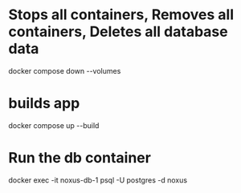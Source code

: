 # Stops all containers, Removes all containers, Deletes all database data
docker compose down --volumes

# builds app
docker compose up --build


# Run the db container
docker exec -it noxus-db-1 psql -U postgres -d noxus